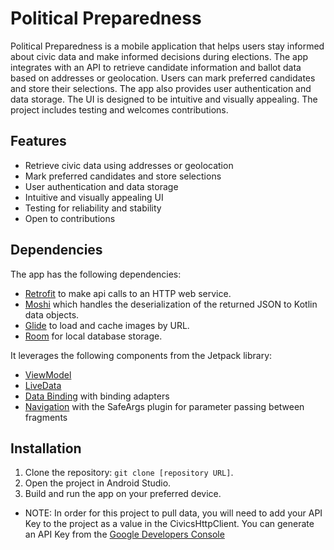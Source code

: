 # Political Preparedness

Political Preparedness is a mobile application that helps users stay informed about civic data and make informed decisions during elections. The app integrates with an API to retrieve candidate information and ballot data based on addresses or geolocation. Users can mark preferred candidates and store their selections. The app also provides user authentication and data storage. The UI is designed to be intuitive and visually appealing. The project includes testing and welcomes contributions.

## Features

- Retrieve civic data using addresses or geolocation
- Mark preferred candidates and store selections
- User authentication and data storage
- Intuitive and visually appealing UI
- Testing for reliability and stability
- Open to contributions

## Dependencies

The app has the following dependencies:

- [Retrofit](https://square.github.io/retrofit/) to make api calls to an HTTP web service.
- [Moshi](https://github.com/square/moshi) which handles the deserialization of the returned JSON to Kotlin data objects.
- [Glide](https://bumptech.github.io/glide/) to load and cache images by URL.
- [Room](https://developer.android.com/training/data-storage/room) for local database storage.
  
It leverages the following components from the Jetpack library:

- [ViewModel](https://developer.android.com/topic/libraries/architecture/viewmodel)
- [LiveData](https://developer.android.com/topic/libraries/architecture/livedata)
- [Data Binding](https://developer.android.com/topic/libraries/data-binding/) with binding adapters
- [Navigation](https://developer.android.com/topic/libraries/architecture/navigation/) with the SafeArgs plugin for parameter passing between fragments

## Installation

1. Clone the repository: `git clone [repository URL]`.
2. Open the project in Android Studio.
3. Build and run the app on your preferred device.
  
* NOTE: In order for this project to pull data, you will need to add your API Key to the project as a value in the CivicsHttpClient. You can generate an API Key from the [Google Developers Console](https://console.developers.google.com/)
